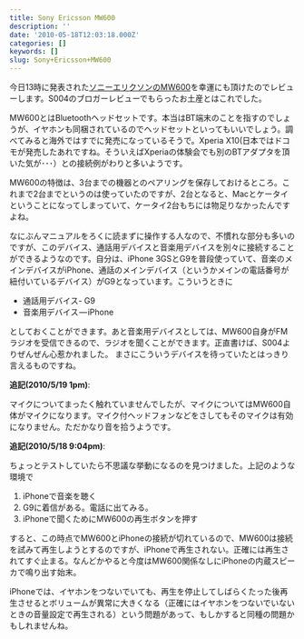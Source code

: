 ```yaml
---
title: Sony Ericsson MW600
description: ''
date: '2010-05-18T12:03:18.000Z'
categories: []
keywords: []
slug: Sony+Ericsson+MW600
---
```

今日13時に発表された[ソニーエリクソンのMW600](http://www.sonyericsson.co.jp/product/accessories/mw600/index.html)を幸運にも頂けたのでレビューします。S004のブロガーレビューでもらったお土産とはこれでした。

MW600とはBluetoothヘッドセットです。本当はBT端末のことを指すのでしょうが、イヤホンも同梱されているのでヘッドセットといってもいいでしょう。調べてみると海外ではすでに発売になっているそうで。Xperia X10(日本ではドコモが発売したあれですね。そういえばXperiaの体験会でも別のBTアダプタを頂いた気が･･･）との接続例がわりと多いようです。

MW600の特徴は、3台までの機器とのペアリングを保存しておけるところ。これまで2台までというのは使っていたのですが、2台となると、Macとケータイということになってしまっていて、ケータイ2台もちには物足りなかったんですよね。

なにぶんマニュアルをろくに読まずに操作する人なので、不慣れな部分も多いのですが、このデバイス、通話用デバイスと音楽用デバイスを別々に接続することができるようなのです。自分は、iPhone 3GSとG9を普段使っていて、音楽のメインデバイスがiPhone、通話のメインデバイス（というかメインの電話番号が紐付いているデバイス）がG9となっています。こういうときに

*   通話用デバイス- G9
*   音楽用デバイス — iPhone

としておくことができます。あと音楽用デバイスとしては、MW600自身がFMラジオを受信できるので、ラジオを聞くことができます。正直書けば、S004よりぜんぜん心惹かれました。 まさにこういうデバイスを待っていたとはっきり言えるものですね。

**追記(2010/5/19 1pm)**:

マイクについてまったく触れていませんでしたが、マイクについてはMW600自体がマイクになります。マイク付ヘッドフォンなどをさしてもそのマイクは有効になりません。ただかなり音を拾うようです。

**追記(2010/5/18 9:04pm)**:

ちょっとテストしていたら不思議な挙動になるのを見つけました。上記のような環境で

1.  iPhoneで音楽を聴く
2.  G9に着信がある。電話に出てみる。
3.  iPhoneで聞くためにMW600の再生ボタンを押す

すると、この時点でMW600とiPhoneの接続が切れているので、MW600は接続を試みて再生しようとするのですが、iPhoneで再生されない。正確には再生されてすぐ止まる。なんどかやると今度はMW600関係なしにiPhoneの内蔵スピーカで鳴り出す始末。

iPhoneでは、イヤホンをつないでいても、再生を停止してしばらくたった後再生させるとボリュームが異常に大きくなる（正確にはイヤホンをつないでいないときの音量設定で再生される）という問題があって、もしかすると同種の問題かもしれませんね。